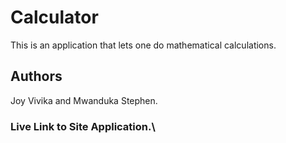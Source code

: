 # Calculator
This is an application that lets one do mathematical calculations.
## Authors
Joy Vivika and Mwanduka Stephen.
### Live Link to Site Application.\
